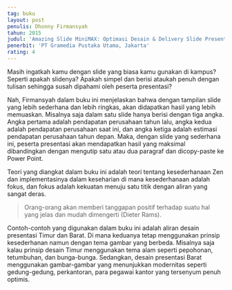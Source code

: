 ```yaml
---
tag: buku
layout: post
penulis: Dhonny Firmansyah
tahun: 2015
judul: 'Amazing Slide MiniMAX: Optimasi Desain & Delivery Slide Presentasi dalam 2 Menit'
penerbit: 'PT Gramedia Pustaka Utama, Jakarta'
rating: 4
---
```


Masih ingatkah kamu dengan slide yang biasa kamu gunakan di kampus? Seperti apakah slidenya? Apakah simpel dan berisi ataukah penuh dengan tulisan sehingga susah dipahami oleh peserta presentasi?

Nah, Firmansyah dalam buku ini menjelaskan bahwa dengan tampilan slide yang lebih sederhana dan lebih ringkas, akan didapatkan hasil yang lebih memuaskan. Misalnya saja dalam satu slide hanya berisi dengan tiga angka. Angka pertama adalah pendapatan perusahaan tahun lalu, angka kedua adalah pendapatan perusahaan saat ini, dan angka ketiga adalah estimasi pendapatan perusahaan tahun depan. Maka, dengan slide yang sederhana ini, peserta presentasi akan mendapatkan hasil yang maksimal dibandingkan dengan mengutip satu atau dua paragraf dan dicopy-paste ke Power Point.

Teori yang diangkat dalam buku ini adalah teori tentang kesederhanaan Zen dan implementasinya dalam keseharian di mana kesederhanaan adalah fokus, dan fokus adalah kekuatan menuju satu titik dengan aliran yang sangat deras.

> Orang-orang akan memberi tanggapan positif terhadap suatu hal yang jelas dan mudah dimengerti (Dieter Rams).

Contoh-contoh yang digunakan dalam buku ini adalah aliran desain presentasi Timur dan Barat. Di mana keduanya tetap menggunakan prinsip kesederhanan namun dengan tema gambar yang berbeda. Misalnya saja kalau prinsip desain Timur menggunakan tema alam seperti pepohonan, tetumbuhan, dan bunga-bunga. Sedangkan, desain presentasi Barat menggunakan gambar-gambar yang menunjukkan modernitas seperti gedung-gedung, perkantoran, para pegawai kantor yang tersenyum penuh optimis.